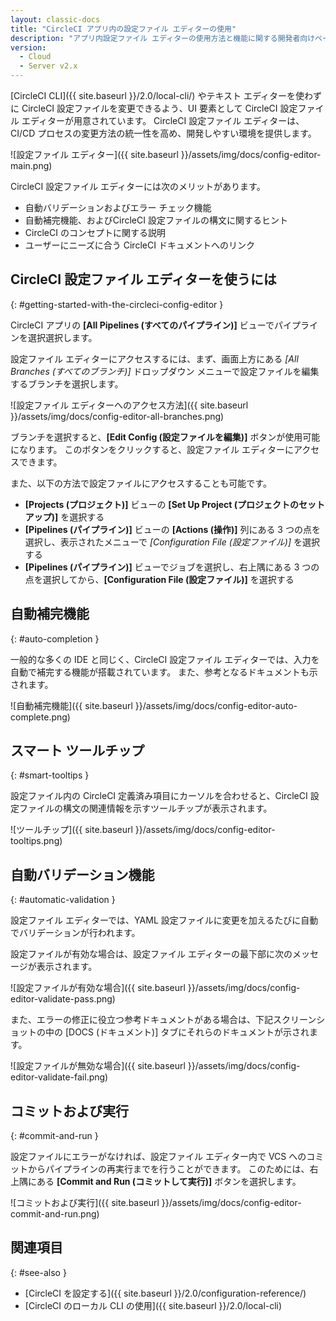 ```yaml
---
layout: classic-docs
title: "CircleCI アプリ内の設定ファイル エディターの使用"
description: "アプリ内設定ファイル エディターの使用方法と機能に関する開発者向けページ"
version:
  - Cloud
  - Server v2.x
---
```


[CircleCI CLI]({{ site.baseurl }}/2.0/local-cli/) やテキスト エディターを使わずに CircleCI 設定ファイルを変更できるよう、UI 要素として CircleCI 設定ファイル エディターが用意されています。 CircleCI 設定ファイル エディターは、CI/CD プロセスの変更方法の統一性を高め、開発しやすい環境を提供します。

![設定ファイル エディター]({{ site.baseurl }}/assets/img/docs/config-editor-main.png)

CircleCI 設定ファイル エディターには次のメリットがあります。

- 自動バリデーションおよびエラー チェック機能
- 自動補完機能、およびCircleCI 設定ファイルの構文に関するヒント
- CircleCI のコンセプトに関する説明
- ユーザーにニーズに合う CircleCI ドキュメントへのリンク

## CircleCI 設定ファイル エディターを使うには
{: #getting-started-with-the-circleci-config-editor }

CircleCI アプリの **[All Pipelines (すべてのパイプライン)]** ビューでパイプラインを選択選択します。

設定ファイル エディターにアクセスするには、まず、画面上方にある *[All Branches (すべてのブランチ)]* ドロップダウン メニューで設定ファイルを編集するブランチを選択します。

![設定ファイル エディターへのアクセス方法]({{ site.baseurl }}/assets/img/docs/config-editor-all-branches.png)

ブランチを選択すると、**[Edit Config (設定ファイルを編集)]** ボタンが使用可能になります。 このボタンをクリックすると、設定ファイル エディターにアクセスできます。

また、以下の方法で設定ファイルにアクセスすることも可能です。

- **[Projects (プロジェクト)]** ビューの **[Set Up Project (プロジェクトのセットアップ)]** を選択する
- **[Pipelines (パイプライン)]** ビューの **[Actions (操作)]** 列にある 3 つの点を選択し、表示されたメニューで *[Configuration File (設定ファイル)]* を選択する
- **[Pipelines (パイプライン)]** ビューでジョブを選択し、右上隅にある 3 つの点を選択してから、**[Configuration File (設定ファイル)]** を選択する

## 自動補完機能
{: #auto-completion }

一般的な多くの IDE と同じく、CircleCI 設定ファイル エディターでは、入力を自動で補完する機能が搭載されています。 また、参考となるドキュメントも示されます。

![自動補完機能]({{ site.baseurl }}/assets/img/docs/config-editor-auto-complete.png)

## スマート ツールチップ
{: #smart-tooltips }

設定ファイル内の CircleCI 定義済み項目にカーソルを合わせると、CircleCI 設定ファイルの構文の関連情報を示すツールチップが表示されます。

![ツールチップ]({{ site.baseurl }}/assets/img/docs/config-editor-tooltips.png)

## 自動バリデーション機能
{: #automatic-validation }

設定ファイル エディターでは、YAML 設定ファイルに変更を加えるたびに自動でバリデーションが行われます。

設定ファイルが有効な場合は、設定ファイル エディターの最下部に次のメッセージが表示されます。

![設定ファイルが有効な場合]({{ site.baseurl }}/assets/img/docs/config-editor-validate-pass.png)

また、エラーの修正に役立つ参考ドキュメントがある場合は、下記スクリーンショットの中の [DOCS (ドキュメント)] タブにそれらのドキュメントが示されます。

![設定ファイルが無効な場合]({{ site.baseurl }}/assets/img/docs/config-editor-validate-fail.png)

## コミットおよび実行
{: #commit-and-run }

設定ファイルにエラーがなければ、設定ファイル エディター内で VCS へのコミットからパイプラインの再実行までを行うことができます。 このためには、右上隅にある **[Commit and Run (コミットして実行)]** ボタンを選択します。

![コミットおよび実行]({{ site.baseurl }}/assets/img/docs/config-editor-commit-and-run.png)

## 関連項目
{: #see-also }

- [CircleCI を設定する]({{ site.baseurl }}/2.0/configuration-reference/)
- [CircleCI のローカル CLI の使用]({{ site.baseurl }}/2.0/local-cli)
